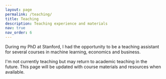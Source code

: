 ```yaml
---
layout: page
permalink: /teaching/
title: Teaching
description: Teaching experience and materials
nav: true
nav_order: 6
---
```


During my PhD at Stanford, I had the opportunity to be a teaching assistant for several courses in machine learning, economics and business. 

I'm not currently teaching but may return to academic teaching in the future. This page will be updated with course materials and resources when available.
